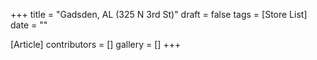 +++
title = "Gadsden, AL (325 N 3rd St)"
draft = false
tags = [Store List]
date = ""

[Article]
contributors = []
gallery = []
+++